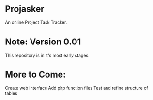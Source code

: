 # Projasker
An online Project Task Tracker.

# Note: Version 0.01
This repository is in it's most early stages.

# More to Come:
Create web interface
Add php function files
Test and refine structure of tables
